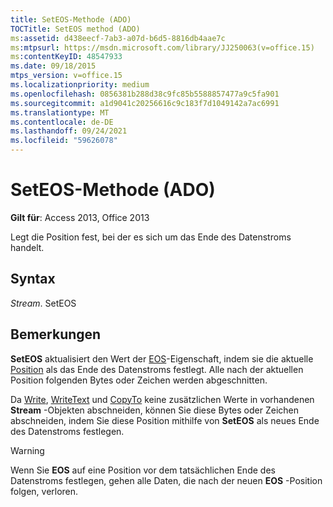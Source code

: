 ```yaml
---
title: SetEOS-Methode (ADO)
TOCTitle: SetEOS method (ADO)
ms:assetid: d438eecf-7ab3-a07d-b6d5-8816db4aae7c
ms:mtpsurl: https://msdn.microsoft.com/library/JJ250063(v=office.15)
ms:contentKeyID: 48547933
ms.date: 09/18/2015
mtps_version: v=office.15
ms.localizationpriority: medium
ms.openlocfilehash: 0856381b288d38c9fc85b5588857477a9c5fa901
ms.sourcegitcommit: a1d9041c20256616c9c183f7d1049142a7ac6991
ms.translationtype: MT
ms.contentlocale: de-DE
ms.lasthandoff: 09/24/2021
ms.locfileid: "59626078"
---
```

# <a name="seteos-method-ado"></a>SetEOS-Methode (ADO)

**Gilt für**: Access 2013, Office 2013

Legt die Position fest, bei der es sich um das Ende des Datenstroms handelt.

## <a name="syntax"></a>Syntax

*Stream*. SetEOS

## <a name="remarks"></a>Bemerkungen

**SetEOS** aktualisiert den Wert der [EOS](eos-property-ado.md)-Eigenschaft, indem sie die aktuelle [Position](position-property-ado.md) als das Ende des Datenstroms festlegt. Alle nach der aktuellen Position folgenden Bytes oder Zeichen werden abgeschnitten.

Da [Write](write-method-ado.md), [WriteText](writetext-method-ado.md) und [CopyTo](copyto-method-ado.md) keine zusätzlichen Werte in vorhandenen **Stream** -Objekten abschneiden, können Sie diese Bytes oder Zeichen abschneiden, indem Sie diese Position mithilfe von **SetEOS** als neues Ende des Datenstroms festlegen.

> [!WARNING]
> Wenn Sie **EOS** auf eine Position vor dem tatsächlichen Ende des Datenstroms festlegen, gehen alle Daten, die nach der neuen **EOS** -Position folgen, verloren.
